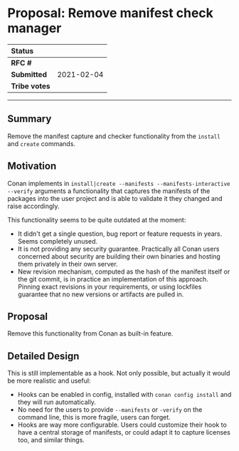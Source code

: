 # Proposal: Remove manifest check manager

| **Status**        |                          |
|:------------------|:-------------------------|
| **RFC #**         |                          |
| **Submitted**     | 2021-02-04               |
| **Tribe votes**   |                          |

---


## Summary

Remove the manifest capture and checker functionality from the ``install`` and ``create`` commands.


## Motivation

Conan implements in ``install|create --manifests --manifests-interactive --verify`` arguments a functionality that captures the manifests of the packages into the
user project and is able to validate it they changed and raise accordingly.

This functionality seems to be quite outdated at the moment:
- It didn't get a single question, bug report or feature requests in years. Seems completely unused.
- It is not providing any security guarantee. Practically all Conan users concerned about security are building their own binaries and hosting them privately in their own server.
- New revision mechanism, computed as the hash of the manifest itself or the git commit, is in practice an implementation of this approach. Pinning exact revisions in your requirements, or using lockfiles guarantee that no new versions or artifacts are pulled in.


## Proposal

Remove this functionality from Conan as built-in feature.

## Detailed Design

This is still implementable as a hook. Not only possible, but actually it would be more realistic and useful:

- Hooks can be enabled in config, installed with ``conan config install`` and they will run automatically.
- No need for the users to provide ``--manifests`` or ``-verify`` on the command line, this is more fragile, users can forget.
- Hooks are way more configurable. Users could customize their hook to have a central storage of manifests, or could adapt it to capture licenses too, and similar things.
